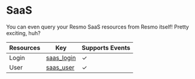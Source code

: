 SaaS
====
You can even query your Resmo SaaS resources from Resmo itself! Pretty exciting, huh?

| **Resources** | **Key**                       | **Supports Events** |
| ------------- | ----------------------------- | ------------------- |
| Login         | [saas\_login](saas\_login.md) | &check;             |
| User          | [saas\_user](saas\_user.md)   | &check;             |
